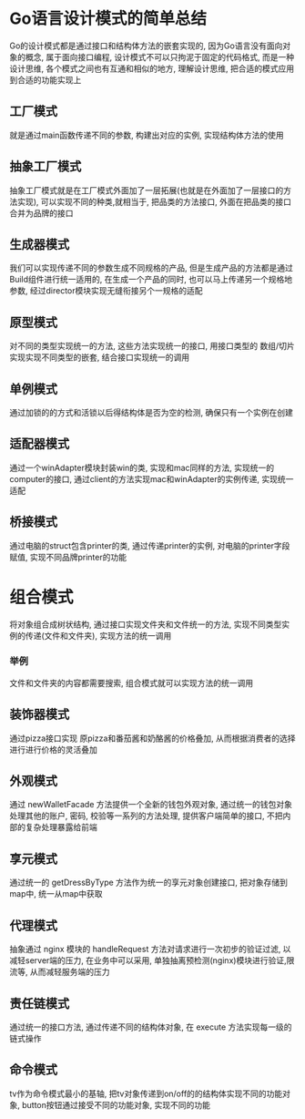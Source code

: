 # Go语言设计模式的简单总结
Go的设计模式都是通过接口和结构体方法的嵌套实现的, 因为Go语言没有面向对象的概念, 属于面向接口编程, 设计模式不可以只拘泥于固定的代码格式, 而是一种设计思维, 各个模式之间也有互通和相似的地方, 理解设计思维, 把合适的模式应用到合适的功能实现上

## 工厂模式
就是通过main函数传递不同的参数, 构建出对应的实例, 实现结构体方法的使用

## 抽象工厂模式
抽象工厂模式就是在工厂模式外面加了一层拓展(也就是在外面加了一层接口的方法实现), 可以实现不同的种类,就相当于, 把品类的方法接口, 外面在把品类的接口合并为品牌的接口

## 生成器模式
我们可以实现传递不同的参数生成不同规格的产品, 但是生成产品的方法都是通过Build组件进行统一适用的, 在生成一个产品的同时, 也可以马上传递另一个规格地参数, 经过director模块实现无缝衔接另个一规格的适配

## 原型模式
对不同的类型实现统一的方法, 这些方法实现统一的接口, 用接口类型的 数组/切片 实现实现不同类型的嵌套, 结合接口实现统一的调用

## 单例模式
通过加锁的的方式和活锁以后得结构体是否为空的检测, 确保只有一个实例在创建

## 适配器模式
通过一个winAdapter模块封装win的类, 实现和mac同样的方法, 实现统一的computer的接口, 通过client的方法实现mac和winAdapter的实例传递, 实现统一适配

## 桥接模式
通过电脑的struct包含printer的类, 通过传递printer的实例, 对电脑的printer字段赋值, 实现不同品牌printer的功能

# 组合模式
将对象组合成树状结构, 通过接口实现文件夹和文件统一的方法, 实现不同类型实例的传递(文件和文件夹), 实现方法的统一调用

### 举例
文件和文件夹的内容都需要搜索, 组合模式就可以实现方法的统一调用

## 装饰器模式
通过pizza接口实现 原pizza和番茄酱和奶酪酱的价格叠加, 从而根据消费者的选择进行进行价格的灵活叠加

## 外观模式
通过 newWalletFacade 方法提供一个全新的钱包外观对象, 通过统一的钱包对象处理其他的账户, 密码, 校验等一系列的方法处理, 提供客户端简单的接口, 不把内部的复杂处理暴露给前端

## 享元模式
通过统一的 getDressByType 方法作为统一的享元对象创建接口, 把对象存储到map中, 统一从map中获取

## 代理模式
抽象通过 nginx 模块的 handleRequest 方法对请求进行一次初步的验证过滤, 以减轻server端的压力, 在业务中可以采用, 单独抽离预检测(nginx)模块进行验证,限流等, 从而减轻服务端的压力

## 责任链模式
通过统一的接口方法, 通过传递不同的结构体对象, 在 execute 方法实现每一级的链式操作

## 命令模式
tv作为命令模式最小的基轴, 把tv对象传递到on/off的的结构体实现不同的功能对象, button按钮通过接受不同的功能对象, 实现不同的功能
